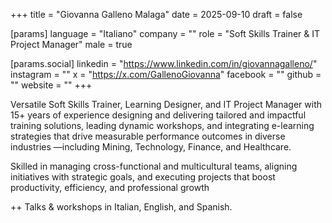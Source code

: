 +++
title = "Giovanna Galleno Malaga"
date = 2025-09-10
draft = false

[params]
language = "Italiano"
company = ""
role = "Soft Skills Trainer & IT Project Manager"
male = true

[params.social]
linkedin = "https://www.linkedin.com/in/giovannagalleno/"
instagram = ""
x = "https://x.com/GallenoGiovanna"
facebook = ""
github = ""
website = ""
+++

Versatile Soft Skills Trainer, Learning Designer, and IT Project Manager with 15+ years of experience designing and delivering tailored and impactful training solutions, leading dynamic workshops, and integrating e-learning strategies that drive measurable performance outcomes in diverse industries —including Mining, Technology, Finance, and Healthcare.

Skilled in managing cross-functional and multicultural teams, aligning initiatives with strategic goals, and executing projects that boost productivity, efficiency, and professional growth

++ Talks & workshops in Italian, English, and Spanish.
